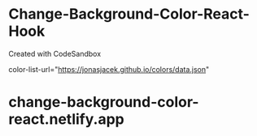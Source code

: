 # Change-Background-Color-React-Hook
Created with CodeSandbox

color-list-url="https://jonasjacek.github.io/colors/data.json"

# change-background-color-react.netlify.app

